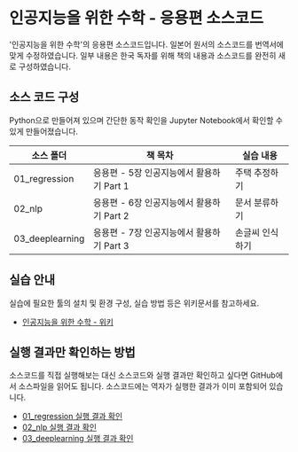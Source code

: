 
# 인공지능을 위한 수학 - 응용편 소스코드

'인공지능을 위한 수학'의 응용편 소스코드입니다. 
일본어 원서의 소스코드를 번역서에 맞게 수정하였습니다. 
일부 내용은 한국 독자를 위해 책의 내용과 소스코드를 완전히 새로 구성하였습니다.

## 소스 코드 구성
Python으로 만들어져 있으며 간단한 동작 확인을 Jupyter Notebook에서 확인할 수 있게 만들어졌습니다.

소스 폴더 | 책 목차 | 실습 내용
-- | -- | --
01_regression | 응용편 - 5장 인공지능에서 활용하기 Part 1 | 주택 추정하기
02_nlp | 응용편 - 6장 인공지능에서 활용하기 Part 2 | 문서 분류하기
03_deeplearning | 응용편 - 7장 인공지능에서 활용하기 Part 3 | 손글씨 인식하기

## 실습 안내

실습에 필요한 툴의 설치 및 환경 구성, 실습 방법 등은 위키문서를 참고하세요.

* [인공지능을 위한 수학 - 위키](https://github.com/freelec/ai-math-book/wiki)

## 실행 결과만 확인하는 방법

소스코드를 직접 실행해보는 대신 소스코드와 실행 결과만 확인하고 싶다면 GitHub에서 소스파일을 읽어도 됩니다.
소스코드에는 역자가 실행한 결과가 이미 포함되어 있습니다.

* [01_regression 실행 결과 확인](/01_regression/main.ipynb)
* [02_nlp 실행 결과 확인](/02_nlp/main.ipynb)
* [03_deeplearning 실행 결과 확인](/03_deeplearning/main.ipynb)




